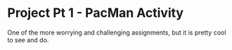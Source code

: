 # Project Pt 1 - PacMan Activity

One of the more worrying and challenging assignments, but it is pretty cool to see and do.
